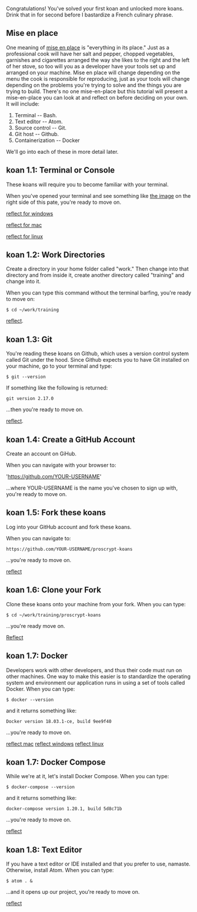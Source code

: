 Congratulations! You've solved your first koan and unlocked more koans. Drink that in for second before I bastardize a French culinary phrase.

## Mise en place

One meaning of [mise en place](https://en.wikipedia.org/wiki/Mise_en_place) is "everything in its place." Just as a professional cook will have her salt and pepper, chopped vegetables, garnishes and cigarettes arranged the way she likes to the right and the left of her stove, so too will you as a developer have your tools set up and arranged on your machine. Mise en place will change depending on the menu the cook is responsible for reproducing, just as your tools will change depending on the problems you're trying to solve and the things you are trying to build. There's no one mise-en-place but this tutorial will present a mise-en-place you can look at and reflect on before deciding on your own. It will include:

1. Terminal -- Bash.
2. Text editor -- Atom.
3. Source control -- Git.
4. Git host -- Github.
5. Containerization -- Docker

We'll go into each of these in more detail later.

## koan 1.1: Terminal or Console

These koans will require you to become familiar with your terminal.

When you've opened your terminal and see something like [the image](https://en.wikipedia.org/wiki/Bash_) on the right side of this pate, you're ready to move on.

[reflect for windows](https://duckduckgo.com/?q=how+do+open+terminal+on+windows&t=h_&ia=web)

[reflect for mac](https://duckduckgo.com/?q=how+do+open+terminal+on+mac&t=h_&ia=web)

[reflect for linux](https://duckduckgo.com/?q=how+do+open+terminal+on+linux&t=h_&ia=web)


## koan 1.2: Work Directories

Create a directory in your home folder called "work." Then change into that directory and from inside it, create another directory called "training" and change into it.

When you can type this command without the terminal barfing, you're ready to move on:

`$ cd ~/work/training`

[reflect](http://mally.stanford.edu/~sr/computing/basic-unix.html).  

## koan 1.3: Git

You're reading these koans on Github, which uses a version control system called Git under the hood. Since Github expects you to have Git installed on your machine, go to your terminal and type:

`$ git --version`

If something like the following is returned:

`git version 2.17.0`

...then you're ready to move on.

[reflect](https://git-scm.com/book/en/v2/Getting-Started-Installing-Git).

## koan 1.4: Create a GitHub Account

Create an account on GiHub.

When you can navigate with your browser to:

'https://github.com/YOUR-USERNAME'

...where YOUR-USERNAME is the name you've chosen to sign up with, you're ready to move on.

## koan 1.5: Fork these koans

Log into your GitHub account and fork these koans.

When you can navigate to:

`https://github.com/YOUR-USERNAME/proscrypt-koans`

...you're ready to move on.

[reflect](https://help.github.com/articles/fork-a-repo/)

## koan 1.6: Clone your Fork

Clone these koans onto your machine from your fork. When you can type:

`$ cd ~/work/training/proscrypt-koans`

...you're ready move on.

[Reflect](https://help.github.com/articles/cloning-a-repository/)

## koan 1.7: Docker

Developers work with other developers, and thus their code must run on other machines. One way to make this easier is to standardize the operating system and environment our application runs in using a set of tools called Docker. When you can type:

`$ docker --version`

and it returns something like:

`Docker version 18.03.1-ce, build 9ee9f40`

...you're ready to move on.

[reflect mac](https://docs.docker.com/docker-for-mac/install/)
[reflect windows](https://docs.docker.com/docker-for-windows/install/)
[reflect linux](https://docs.docker.com/engine/installation/linux/)

## koan 1.7: Docker Compose

While we're at it, let's install Docker Compose. When you can type:

`$ docker-compose --version`

and it returns something like:

`docker-compose version 1.20.1, build 5d8c71b`

...you're ready to move on.

[reflect](https://docs.docker.com/v17.09/compose/install/)

## koan 1.8: Text Editor

If you have a text editor or IDE installed and that you prefer to use, namaste. Otherwise, install Atom. When you can type:

`$ atom . &`

...and it opens up our project, you're ready to move on.

[reflect](https://flight-manual.atom.io/getting-started/sections/installing-atom/)
